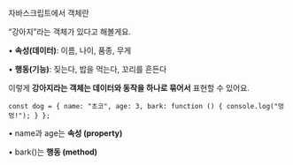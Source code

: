 자바스크립트에서 객체란

“강아지”라는 객체가 있다고 해볼게요.

• **속성(데이터)**: 이름, 나이, 품종, 무게

• **행동(기능)**: 짖는다, 밥을 먹는다, 꼬리를 흔든다


이렇게 **강아지라는 객체는 데이터와 동작을 하나로 묶어서** 표현할 수 있어요.

`const dog = {
  name: "초코",
  age: 3,
  bark: function () {
    console.log("멍멍!");
  }
};`

• name과 age는 **속성 (property)**

• bark()는 **행동 (method)**